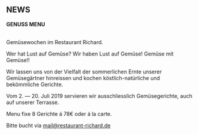 ## NEWS

**GENUSS MENU**    
<br>

Gemüsewochen im Restaurant Richard.
 
Wer hat Lust auf Gemüse?
Wir haben Lust auf Gemüse! Gemüse mit Gemüse!!
 
Wir lassen uns von der Vielfalt der sommerlichen Ernte 
unserer Gemüsegärtner hinreissen und kochen 
köstlich-natürliche und bekömmliche Gerichte. 
 
Vom 2. — 20. Juli 2019
servieren wir ausschliesslich 
Gemüsegerichte, auch auf unserer Terrasse.
 
Menu fixe 8 Gerichte á 78€ oder á la carte.

  
      
Bitte bucht via mail@restaurant-richard.de   





